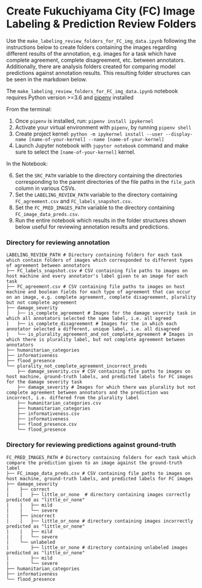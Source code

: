 # Create Fukuchiyama City (FC) Image Labeling & Prediction Review Folders
  Use the `make_labeling_review_folders_for_FC_img_data.ipynb` following the instructions below to create folders containing the images regarding different results of the annotation, e.g. images for a task which have complete agreement, complete disagreement, etc. between annotators. Additionally, there are analysis folders created for comparing model predictions against annotation results. This resulting folder structures can be seen in the markdown below.

The `make_labeling_review_folders_for_FC_img_data.ipynb` notebook requires Python version >=3.6 and [pipenv](https://pypi.org/project/pipenv/) installed

From the terminal:
1. Once `pipenv` is installed, run: `pipenv install ipykernel`
2. Activate your virtual environment with `pipenv`, by running `pipenv shell`
3. Create project kernel: `python -m ipykernel install --user --display-name [name-of-your-kernel] --name [name-of-your-kernel]`
5. Launch Jupyter notebook with `jupyter notebook` command and make sure to select the `[name-of-your-kernel]` kernel.

In the Notebook:

6. Set the `SRC_PATH` variable to the directory containing the directories corresponding to the parent directories of the file paths in the `file_path` column in various CSVs.
7. Set the `LABELING_REVIEW_PATH` variable to the directory containing `FC_agreement.csv` and `FC_labels_snapshot.csv`.
8. Set the `FC_PRED_IMAGES_PATH` variable to the directory containing `FC_image_data_preds.csv`. 
9. Run the entire notebook which results in the folder structures shown below useful for reviewing annotation results and predictions.

### **Directory for reviewing annotation**
```
LABELING_REVIEW_PATH # Directory containing folders for each task which contain folders of images which corresponded to different types of agreement between annotators
├── FC_labels_snapshot.csv # CSV containing file paths to images on host machine and every annotator's label given to an image for each task
├── FC_agreement.csv # CSV containing file paths to images on host machine and boolean fields for each type of agreement that can occur on an image, e.g. complete agreement, complete disagreement, plurality but not complete agreement
├── damage_severity 
|   ├── is_complete_agreement # Images for the damage severity task in which all annotators selected the same label, i.e. all agreed
|   ├── is_complete_disagreement # Images for the in which each annotator selected a different, unique label, i.e. all disagreed
|   └── is_plurality_agreement_and_not_complete_agreement # Images in which there is plurality label, but not complete agreement between annotators
├── humanitarian_categories
├── informativeness                       
├── flood_presence
└── plurality_not_complete_agreement_incorrect_preds
    ├── damage_severity.csv # CSV containing file paths to images on host machine, ground-truth labels, and predicted labels for FC images for the damage severity task
    ├── damage_severity # Images for which there was plurality but not complete agreement between annotators and the prediction was incorrect, i.e. differed from the plurality label
    ├── humanitarian_categories.csv
    ├── humanitarian_categories
    ├── informativeness.csv
    ├── informativeness
    ├── flood_presence.csv                    
    └── flood_presence
```

### **Directory for reviewing predictions against ground-truth**

```
FC_PRED_IMAGES_PATH # Directory containing folders for each task which compare the prediction given to an image against the ground-truth label
├── FC_image_data_preds.csv # CSV containing file paths to images on host machine, ground-truth labels, and predicted labels for FC images
├── damage_severity 
|    ├── correct
|    |   ├── little_or_none  # directory containing images correctly predicted as "little_or_none"
|    |   ├── mild
|    |   └── severe
|    ├── incorrect
|    |   ├── little_or_none # directory containing images incorrectly predicted as "little_or_none"
|    |   ├── mild
|    |   └── severe
|    └── unlabeled  
|        ├── little_or_none # directory containing unlabeled images predicted as "little_or_none"
|        ├── mild
|        └── severe
├── humanitarian_categories
├── informativeness                         
└── flood_presence 
```   

